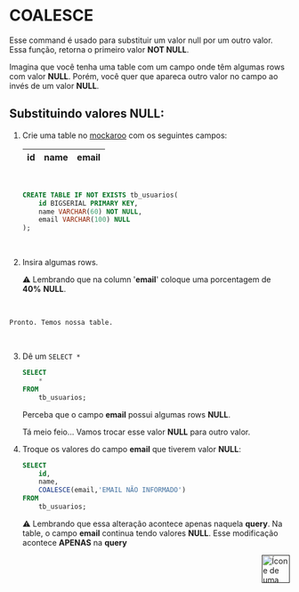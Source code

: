 # COALESCE


Esse command é usado para substituir um valor null por um outro valor.
Essa função, retorna o primeiro valor **NOT NULL**.


Imagina que você tenha uma table com um campo onde têm algumas rows com valor **NULL**. Porém, você quer que apareca outro valor no campo ao invés de um valor **NULL**.



## Substituindo valores NULL:

1. Crie uma table no <a href="https://www.mockaroo.com/">mockaroo</a> com os seguintes campos:

    | id | name | email |
    |--- |  --- |  ---  |

    <br>

    ```sql
    CREATE TABLE IF NOT EXISTS tb_usuarios(
        id BIGSERIAL PRIMARY KEY,
        name VARCHAR(60) NOT NULL,
        email VARCHAR(100) NULL
    );
    ```
<br>


2. Insira algumas rows.

    :warning: Lembrando que na column '**email**' coloque uma porcentagem de **40%** **NULL**.
<br>

    Pronto. Temos nossa table.


<br>


3. Dê um `SELECT *`

    ```sql
    SELECT
        *
    FROM
        tb_usuarios;
    ```

    Perceba que o campo **email** possui algumas rows **NULL**.

    Tá meio feio... Vamos trocar esse valor **NULL** para outro valor.


4. Troque os valores do campo **email** que tiverem valor **NULL**:

    ```sql
    SELECT
        id,
        name,
        COALESCE(email,'EMAIL NÃO INFORMADO')
    FROM
        tb_usuarios;
    ```



    :warning: Lembrando que essa alteração acontece apenas naquela **query**. Na table, o campo **email** continua tendo valores **NULL**. Esse modificação acontece **APENAS** na **query**


<!-- Botão para o próximo resumo em ordem sequêncial -->
<a href=""><img alt="Ícone de uma seta apontada para direita, representando um link para a próxima página" src="https://cdn-icons-png.flaticon.com/512/8875/8875266.png" width="50px" height="50px" align="right"></a>

